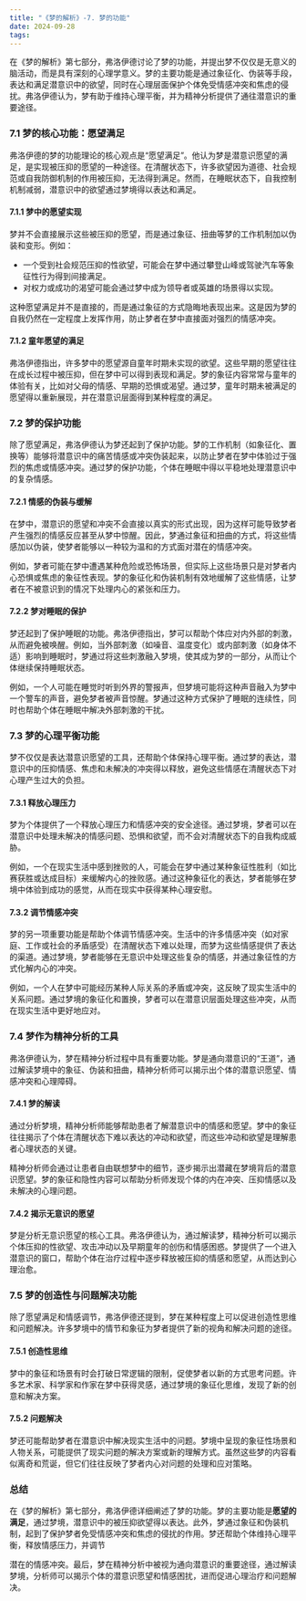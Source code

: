 ```yaml
---
title: "《梦的解析》-7. 梦的功能"
date: 2024-09-28
tags:
---
```


在《梦的解析》第七部分，弗洛伊德讨论了梦的功能，并提出梦不仅仅是无意义的脑活动，而是具有深刻的心理学意义。梦的主要功能是通过象征化、伪装等手段，表达和满足潜意识中的欲望，同时在心理层面保护个体免受情感冲突和焦虑的侵扰。弗洛伊德认为，梦有助于维持心理平衡，并为精神分析提供了通往潜意识的重要途径。

### 7.1 **梦的核心功能：愿望满足**
弗洛伊德的梦的功能理论的核心观点是“愿望满足”。他认为梦是潜意识愿望的满足，是实现被压抑的愿望的一种途径。在清醒状态下，许多欲望因为道德、社会规范或自我防御机制的作用被压抑，无法得到满足。然而，在睡眠状态下，自我控制机制减弱，潜意识中的欲望通过梦境得以表达和满足。

#### 7.1.1 **梦中的愿望实现**
梦并不会直接展示这些被压抑的愿望，而是通过象征、扭曲等梦的工作机制加以伪装和变形。例如：
- 一个受到社会规范压抑的性欲望，可能会在梦中通过攀登山峰或驾驶汽车等象征性行为得到间接满足。
- 对权力或成功的渴望可能会通过梦中成为领导者或英雄的场景得以实现。

这种愿望满足并不是直接的，而是通过象征的方式隐晦地表现出来。这是因为梦的自我仍然在一定程度上发挥作用，防止梦者在梦中直接面对强烈的情感冲突。

#### 7.1.2 **童年愿望的满足**
弗洛伊德指出，许多梦中的愿望源自童年时期未实现的欲望。这些早期的愿望往往在成长过程中被压抑，但在梦中可以得到表现和满足。梦的象征内容常常与童年的体验有关，比如对父母的情感、早期的恐惧或渴望。通过梦，童年时期未被满足的愿望得以重新展现，并在潜意识层面得到某种程度的满足。

### 7.2 **梦的保护功能**
除了愿望满足，弗洛伊德认为梦还起到了保护功能。梦的工作机制（如象征化、置换等）能够将潜意识中的痛苦情感或冲突伪装起来，以防止梦者在梦中体验过于强烈的焦虑或情感冲突。通过梦的保护功能，个体在睡眠中得以平稳地处理潜意识中的复杂情感。

#### 7.2.1 **情感的伪装与缓解**
在梦中，潜意识的愿望和冲突不会直接以真实的形式出现，因为这样可能导致梦者产生强烈的情感反应甚至从梦中惊醒。因此，梦通过象征和扭曲的方式，将这些情感加以伪装，使梦者能够以一种较为温和的方式面对潜在的情感冲突。

例如，梦者可能在梦中遭遇某种危险或恐怖场景，但实际上这些场景只是对梦者内心恐惧或焦虑的象征性表现。梦的象征化和伪装机制有效地缓解了这些情感，让梦者在不被意识到的情况下处理内心的紧张和压力。

#### 7.2.2 **梦对睡眠的保护**
梦还起到了保护睡眠的功能。弗洛伊德指出，梦可以帮助个体应对内外部的刺激，从而避免被唤醒。例如，当外部刺激（如噪音、温度变化）或内部刺激（如身体不适）影响到睡眠时，梦通过将这些刺激融入梦境，使其成为梦的一部分，从而让个体继续保持睡眠状态。

例如，一个人可能在睡觉时听到外界的警报声，但梦境可能将这种声音融入为梦中一个警车的声音，避免梦者被声音惊醒。梦通过这种方式保护了睡眠的连续性，同时也帮助个体在睡眠中解决外部刺激的干扰。

### 7.3 **梦的心理平衡功能**
梦不仅仅是表达潜意识愿望的工具，还帮助个体保持心理平衡。通过梦的表达，潜意识中的压抑情感、焦虑和未解决的冲突得以释放，避免这些情感在清醒状态下对心理产生过大的负担。

#### 7.3.1 **释放心理压力**
梦为个体提供了一个释放心理压力和情感冲突的安全途径。通过梦境，梦者可以在潜意识中处理未解决的情感问题、恐惧和欲望，而不会对清醒状态下的自我构成威胁。

例如，一个在现实生活中感到挫败的人，可能会在梦中通过某种象征性胜利（如比赛获胜或达成目标）来缓解内心的挫败感。通过这种象征化的表达，梦者能够在梦境中体验到成功的感觉，从而在现实中获得某种心理安慰。

#### 7.3.2 **调节情感冲突**
梦的另一项重要功能是帮助个体调节情感冲突。生活中的许多情感冲突（如对家庭、工作或社会的矛盾感受）在清醒状态下难以处理，而梦为这些情感提供了表达的渠道。通过梦境，梦者能够在无意识中处理这些复杂的情感，并通过象征性的方式化解内心的冲突。

例如，一个人在梦中可能经历某种人际关系的矛盾或冲突，这反映了现实生活中的关系问题。通过梦境的象征化和置换，梦者可以在潜意识层面处理这些冲突，从而在现实生活中更好地应对。

### 7.4 **梦作为精神分析的工具**
弗洛伊德认为，梦在精神分析过程中具有重要功能。梦是通向潜意识的“王道”，通过解读梦境中的象征、伪装和扭曲，精神分析师可以揭示出个体的潜意识愿望、情感冲突和心理障碍。

#### 7.4.1 **梦的解读**
通过分析梦境，精神分析师能够帮助患者了解潜意识中的情感和愿望。梦中的象征往往揭示了个体在清醒状态下难以表达的冲动和欲望，而这些冲动和欲望是理解患者心理状态的关键。

精神分析师会通过让患者自由联想梦中的细节，逐步揭示出潜藏在梦境背后的潜意识愿望。梦的象征和隐性内容可以帮助分析师发现个体的内在冲突、压抑情感以及未解决的心理问题。

#### 7.4.2 **揭示无意识的愿望**
梦是分析无意识愿望的核心工具。弗洛伊德认为，通过解读梦，精神分析可以揭示个体压抑的性欲望、攻击冲动以及早期童年的创伤和情感困惑。梦提供了一个进入潜意识的窗口，帮助个体在治疗过程中逐步释放被压抑的情感和愿望，从而达到心理治愈。

### 7.5 **梦的创造性与问题解决功能**
除了愿望满足和情感调节，弗洛伊德还提到，梦在某种程度上可以促进创造性思维和问题解决。许多梦境中的情节和象征为梦者提供了新的视角和解决问题的途径。

#### 7.5.1 **创造性思维**
梦中的象征和场景有时会打破日常逻辑的限制，促使梦者以新的方式思考问题。许多艺术家、科学家和作家在梦中获得灵感，通过梦境的象征化思维，发现了新的创意和解决方案。

#### 7.5.2 **问题解决**
梦还可能帮助梦者在潜意识中解决现实生活中的问题。梦境中呈现的象征性场景和人物关系，可能提供了现实问题的解决方案或新的理解方式。虽然这些梦的内容看似离奇和荒诞，但它们往往反映了梦者内心对问题的处理和应对策略。

### 总结
在《梦的解析》第七部分，弗洛伊德详细阐述了梦的功能。梦的主要功能是**愿望的满足**，通过梦境，潜意识中的被压抑欲望得以表达。此外，梦通过象征和伪装机制，起到了保护梦者免受情感冲突和焦虑的侵扰的作用。梦还帮助个体维持心理平衡，释放情感压力，并调节

潜在的情感冲突。最后，梦在精神分析中被视为通向潜意识的重要途径，通过解读梦境，分析师可以揭示个体的潜意识愿望和情感困扰，进而促进心理治疗和问题解决。